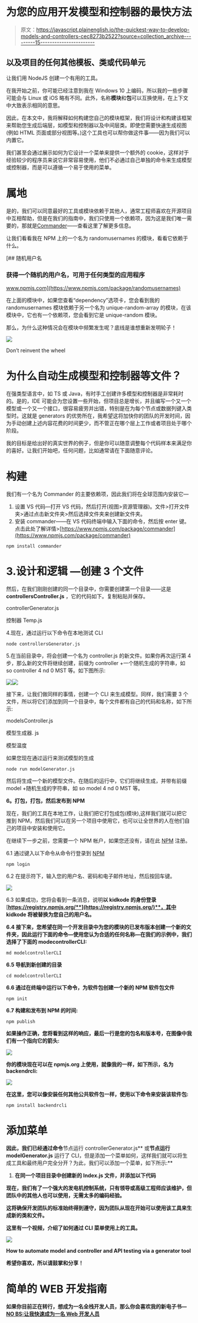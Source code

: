 # 为您的应用开发模型和控制器的最快方法

> 原文：<https://javascript.plainenglish.io/the-quickest-way-to-develop-models-and-controllers-cec8273b2522?source=collection_archive---------15----------------------->

## 以及项目的任何其他模板、类或代码单元

让我们用 NodeJS 创建一个有用的工具。

在我开始之前，你可能已经注意到我在 Windows 10 上编码，所以我的一些步骤可能会与 Linux 或 iOS 略有不同。此外，名称**模块**和**包**可以互换使用，在上下文中大致表示相同的意思。

因此，在本文中，我将解释如何构建您自己的模块框架，我们将设计和构建该框架来帮助您生成后端层，如模型和控制器以及中间层类。即使您需要快速生成视图(例如 HTML 页面或部分视图等。)这个工具也可以帮你做这件事——因为我们可以内置它。

我们甚至会通过展示如何为它设计一个菜单来提供一个额外的 cookie，这样对于经验较少的程序员来说它非常容易使用，他们不必通过自己单独的命令来生成模型或控制器，而是可以遵循一个易于使用的菜单。

# **属地**

是的，我们可以同意最好的工具或模块依赖于其他人，通常工程师喜欢在开源项目中互相帮助，但是在我们的指南中，我们只使用一个依赖项，因为这是我们唯一需要的，那就是[Commander](https://www.npmjs.com/package/commander)——查看这里了解更多信息。

让我们看看我在 NPM 上的一个名为 randomusernames 的模块，看看它依赖于什么。

[](https://www.npmjs.com/package/randomusernames) [## 随机用户名

### 获得一个随机的用户名，可用于任何类型的应用程序

www.npmjs.com](https://www.npmjs.com/package/randomusernames) 

在上面的模块中，如果您查看“dependency”选项卡，您会看到我的 randomusernames 模块依赖于另一个名为 unique-random-array 的模块，在该模块中，它也有一个依赖项，您会看到它是 unique-random 模块。

那么，为什么这种情况会在模块中频繁发生呢？底线是谁想重新发明轮子！

![](img/a76dafd1feb7bc55774ec0215a4af854.png)

Don’t reinvent the wheel

# **为什么自动生成模型和控制器等文件？**

在强类型语言中，如 TS 或 Java，有时手工创建许多模型和控制器是非常耗时的。是的，IDE 可能会为您设置一些开始，但项目总是增长，并且编写一个又一个模型或一个又一个接口，很容易疲劳并出错，特别是在为每个节点或数据列键入类型时。这就是 generators 的优势所在，我希望这将加快你的团队的开发时间，因为手动创建上述内容花费的时间更少，而不管正在哪个层上工作或者项目处于哪个阶段。

我的目标是给出好的真实世界的例子，但是你可以随意调整每个代码样本来满足你的喜好。让我们开始吧，任何问题，比如通常请在下面随意评论。

# **构建**

我们有一个名为 Commander 的主要依赖项，因此我们将在全球范围内安装它—

1.  设置 VS 代码—打开 VS 代码，然后打开(视图>资源管理器)。文件>打开文件夹>通过点击新文件夹>然后选择文件夹来创建新文件夹。
2.  安装 commander——在 VS 代码终端中输入下面的命令，然后按 enter 键。点击此处了解详情>[https://www.npmjs.com/package/commander](https://www.npmjs.com/package/commander)

```
npm install commander
```

# 3.**设计和逻辑** —创建 3 个文件

然后，在我们刚刚创建的同一个目录中，你需要创建第一个目录——这是 **controllersController.js** ，它的代码如下。复制粘贴并保存。

controllerGenerator.js

控制器 Temp.js

4.现在，通过运行以下命令在本地测试 CLI

```
node controllersGenerator.js
```

5.在当前目录中，将会创建一个名为 controller.js 的新文件。如果你再次运行第 4 步，那么新的文件将继续创建，前缀为 controller +一个随机生成的字符串，如 so controller 4 nd 0 MST 等。如下图所示:

![](img/3c450d1d34294d936b26f3271a61b511.png)![](img/189d9dae09850c7dc82a3e0e892771a7.png)

接下来，让我们做同样的事情，创建一个 CLI 来生成模型。同样，我们需要 3 个文件，所以将它们添加到同一个目录中，每个文件都有自己的代码和名称，如下所示:

modelsController.js

模型生成器. js

模型温度

如果您现在通过运行来测试模型的生成

```
node run modelGenerator.js 
```

然后将生成一个新的模型文件。在随后的运行中，它们将继续生成，并带有前缀 model +随机生成的字符串，如 so model 4 nd 0 MST 等。

**6。打包，打包，然后发布到 NPM**

现在，我们的工具在本地工作，让我们把它打包成包(模块),这样我们就可以把它推到 NPM，然后我们可以在另一个项目中使用它，也可以让全世界的人在他们自己的项目中安装和使用它。

在继续下一步之前，您需要一个 NPM 帐户，如果您还没有，请在此 [NPM](https://www.npmjs.com/) 注册。

6.1 通过键入以下命令从命令行登录到 [NPM](https://www.npmjs.com/)

```
npm login
```

6.2 在提示符下，输入您的用户名、密码和电子邮件地址，然后按回车键。

![](img/59987c96f95f57c4dab60f6fdc1be47f.png)

6.3 如果成功，您将会看到一条消息，说明**以 kidkode 的身份登录**[**https://registry.npmjs.org/**](https://registry.npmjs.org/)**，其中 **kidkode** 将被替换为您自己的用户名。**

**6.4 接下来，您希望在同一个开发目录中为您的模块的已发布版本创建一个新的文件夹，因此运行下面的命令—使用您认为合适的任何名称—在我们的示例中，我们选择了下面的 modecontrollerCLI:**

```
md modelcontrollerCLI
```

**6.5 导航到新创建的目录**

```
cd modelcontrollerCLI
```

**6.6 通过在终端中运行以下命令，为软件包创建一个新的 NPM 软件包文件**

```
npm init
```

**6.7 构建和发布到 NPM 的时间:**

```
npm publish
```

**如果操作正确，您将看到这样的响应，最后一行是您的包名和版本号，在图像中我们有一个指向它的箭头:**

**![](img/b0dd00d1530f94150f9096bc60a3ed58.png)**

**你的模块现在可以在 npmjs.org 上使用，就像我的一样，如下所示，名为 backendrcli:**

**![](img/e33ad70f02584d1c4f51b385a237da72.png)**

**在这里，您可以像安装任何其他公共软件包一样，使用以下命令来安装该软件包:**

```
npm install backendrcli
```

# ****添加菜单****

**因此，我们已经通过命令**节点运行 controllerGenerator.js** 或**节点运行 modelGenerator.js** 运行了 CLI，但是添加一个菜单如何，这样我们就可以将生成工具和最终用户完全分开？为此，我们可以添加一个菜单，如下所示:**

1.  **在同一个项目目录中创建新的 Index.js 文件，并添加以下代码**

**现在，我们有了一个强大的发电机控制系统，只有领导或高级工程师应该维护，但团队中的其他人也可以使用，无需太多的编码经验。**

**这将确保开发团队的标准始终得到遵守，因为团队从现在开始可以使用该工具来生成新的类和文件。**

**这里有一个视频，介绍了如何通过 CLI 菜单使用上的工具。**

**![](img/699d41d86f61310aac38e782560e133a.png)**

**How to automate model and controller and API testing via a generator tool**

**希望你喜欢，所以请鼓掌和分享！**

# **简单的 WEB 开发指南**

**如果你目前正在转行，想成为一名全栈开发人员，那么你会喜欢我的新电子书— [**NO BS:让我快速成为一名 Web 开发人员**](https://gumroad.com/l/vfUou)**